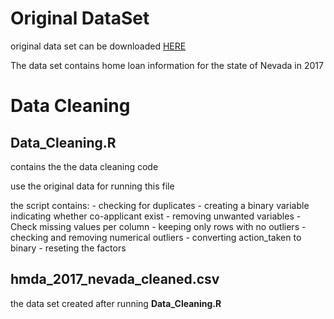 # Original DataSet

original data set can be downloaded [HERE](https://files.consumerfinance.gov/hmda-historic-loan-data/hmda_2017_nv_all-records_labels.zip)

The data set contains home loan information for the state of Nevada in 2017

# Data Cleaning 

## **Data_Cleaning.R** 
  contains the the data cleaning code

  use the original data for running this file

  the script contains: 
    - checking for duplicates
    - creating a binary variable indicating whether co-applicant exist
    - removing unwanted variables
    - Check missing values per column
    - keeping only rows with no outliers
    - checking and removing numerical outliers
    - converting action_taken to binary
    - reseting the factors


## **hmda_2017_nevada_cleaned.csv** 
  the data set created after running **Data_Cleaning.R** 
